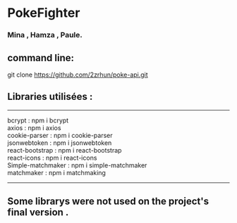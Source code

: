 # PokeFighter 
### Mina , Hamza , Paule.

## command line:
git clone https://github.com/2zrhun/poke-api.git

## Libraries utilisées :
---
 bcrypt : npm i bcrypt  
axios : npm i axios  
cookie-parser : npm i cookie-parser  
jsonwebtoken : npm i jsonwebtoken  
react-bootstrap : npm i react-bootstrap  
react-icons : npm i react-icons  
Simple-matchmaker : npm i simple-matchmaker  
matchmaker : npm i matchmaking  

***

## Some librarys were not used on the project's final version .
